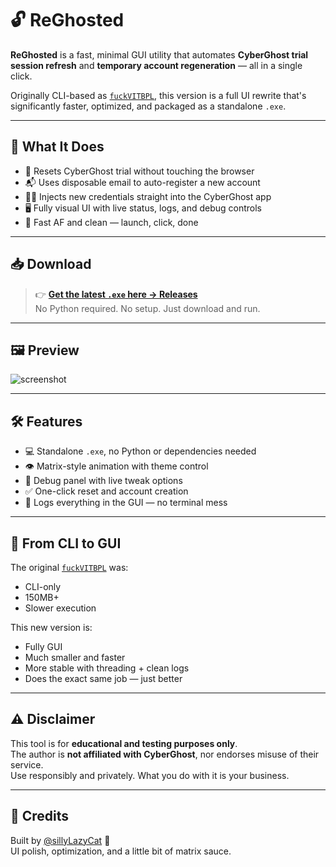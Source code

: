 # 🔓 ReGhosted

**ReGhosted** is a fast, minimal GUI utility that automates **CyberGhost trial session refresh** and **temporary account regeneration** — all in a single click.

Originally CLI-based as [`fuckVITBPL`](https://github.com/sillyLazyCat/fuckVITBPL), this version is a full UI rewrite that's significantly faster, optimized, and packaged as a standalone `.exe`.

---

## 🧠 What It Does

- 🔄 Resets CyberGhost trial without touching the browser
- 📬 Uses disposable email to auto-register a new account
- 🧙‍♂️ Injects new credentials straight into the CyberGhost app
- 🖥️ Fully visual UI with live status, logs, and debug controls
- 💨 Fast AF and clean — launch, click, done

---

## 📥 Download

> 👉 [**Get the latest `.exe` here → Releases**](https://github.com/sillyLazyCat/reghosted/releases)  
> No Python required. No setup. Just download and run.

---

## 🖼️ Preview

![screenshot](./screenshot.png)

---

## 🛠 Features

- 💻 Standalone `.exe`, no Python or dependencies needed  
- 👁️ Matrix-style animation with theme control  
- 🐞 Debug panel with live tweak options  
- ✅ One-click reset and account creation  
- 📜 Logs everything in the GUI — no terminal mess  

---

## 🔁 From CLI to GUI

The original [`fuckVITBPL`](https://github.com/sillyLazyCat/fuckVITBPL) was:
- CLI-only  
- 150MB+  
- Slower execution  

This new version is:
- Fully GUI  
- Much smaller and faster  
- More stable with threading + clean logs  
- Does the exact same job — just better  

---

## ⚠️ Disclaimer

This tool is for **educational and testing purposes only**.  
The author is **not affiliated with CyberGhost**, nor endorses misuse of their service.  
Use responsibly and privately. What you do with it is your business.

---

## 🧊 Credits

Built by [@sillyLazyCat](https://github.com/sillyLazyCat) 🧪  
UI polish, optimization, and a little bit of matrix sauce.
